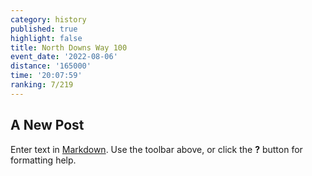 ```yaml
---
category: history
published: true
highlight: false
title: North Downs Way 100
event_date: '2022-08-06'
distance: '165000'
time: '20:07:59'
ranking: 7/219
---
```

## A New Post

Enter text in [Markdown](http://daringfireball.net/projects/markdown/). Use the toolbar above, or click the **?** button for formatting help.
